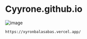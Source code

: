 # Cyyrone.github.io
![image](https://github.com/user-attachments/assets/e0c46ecd-f12d-44c8-ae0d-a1128cf737b3)

```sh
https://xyronbalasabas.vercel.app/
```
